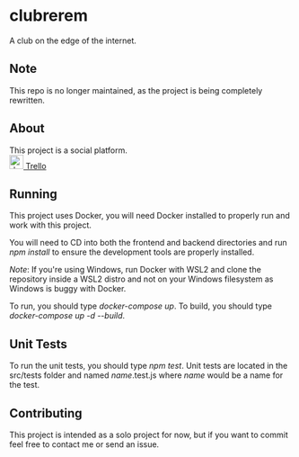 # clubrerem
A club on the edge of the internet.

## Note
This repo is no longer maintained, as the project is being completely rewritten.

## About
This project is a social platform. <br />
[<img src="https://icons.iconarchive.com/icons/papirus-team/papirus-apps/256/trello-icon.png" alt="drawing" width="25" height="25"/> Trello](https://trello.com/b/L4cNPRYd/club-rerem)

## Running
This project uses Docker, you will need Docker installed to properly run and work with this project.

You will need to CD into both the frontend and backend directories and run *npm install* to 
ensure the development tools are properly installed.

*Note*: If you're using Windows, run Docker with WSL2 and clone the repository inside a WSL2 distro and
not on your Windows filesystem as Windows is buggy with Docker.

To run, you should type *docker-compose up*.
To build, you should type *docker-compose up -d --build*.

## Unit Tests
To run the unit tests, you should type *npm test*. Unit tests are located in the src/tests folder and named *name*.test.js where *name*
would be a name for the test.

## Contributing
This project is intended as a solo project for now, but if you want to commit feel free to contact me or send an issue.
